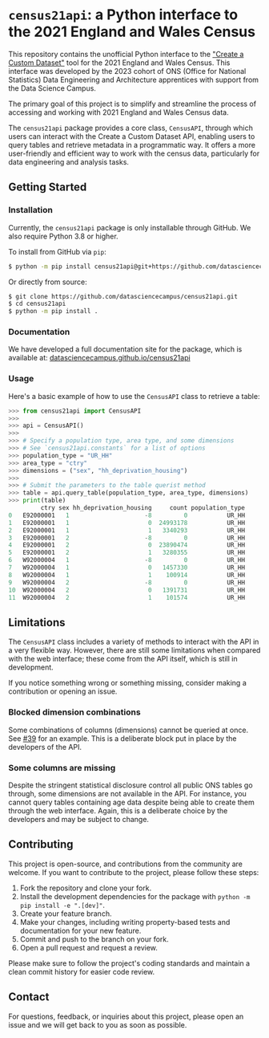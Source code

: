# `census21api`: a Python interface to the 2021 England and Wales Census

This repository contains the unofficial Python interface to the
["Create a Custom Dataset"](https://www.ons.gov.uk/datasets/create) tool for
the 2021 England and Wales Census. This interface was developed by the 2023
cohort of ONS (Office for National Statistics) Data Engineering and
Architecture apprentices with support from the Data Science Campus.

The primary goal of this project is to simplify and streamline the process of
accessing and working with 2021 England and Wales Census data.

The `census21api` package provides a core class, `CensusAPI`, through which
users can interact with the Create a Custom Dataset API, enabling users to
query tables and retrieve metadata in a programmatic way. It offers a more
user-friendly and efficient way to work with the census data, particularly for
data engineering and analysis tasks.

## Getting Started

### Installation

Currently, the `census21api` package is only installable through GitHub. We
also require Python 3.8 or higher.

To install from GitHub via `pip`:

```bash
$ python -m pip install census21api@git+https://github.com/datasciencecampus/census21api
```

Or directly from source:

```bash
$ git clone https://github.com/datasciencecampus/census21api.git
$ cd census21api
$ python -m pip install .
```

### Documentation

We have developed a full documentation site for the package, which is available
at: [datasciencecampus.github.io/census21api](https://datasciencecampus.github.io/census21api)

### Usage

Here's a basic example of how to use the `CensusAPI` class to retrieve a table:

```python
>>> from census21api import CensusAPI
>>> 
>>> api = CensusAPI()
>>> 
>>> # Specify a population type, area type, and some dimensions
>>> # See `census21api.constants` for a list of options
>>> population_type = "UR_HH"
>>> area_type = "ctry"
>>> dimensions = ("sex", "hh_deprivation_housing")
>>> 
>>> # Submit the parameters to the table querist method
>>> table = api.query_table(population_type, area_type, dimensions)
>>> print(table)
         ctry sex hh_deprivation_housing     count population_type
0   E92000001   1                     -8         0           UR_HH
1   E92000001   1                      0  24993178           UR_HH
2   E92000001   1                      1   3340293           UR_HH
3   E92000001   2                     -8         0           UR_HH
4   E92000001   2                      0  23890474           UR_HH
5   E92000001   2                      1   3280355           UR_HH
6   W92000004   1                     -8         0           UR_HH
7   W92000004   1                      0   1457330           UR_HH
8   W92000004   1                      1    100914           UR_HH
9   W92000004   2                     -8         0           UR_HH
10  W92000004   2                      0   1391731           UR_HH
11  W92000004   2                      1    101574           UR_HH

```

## Limitations

The `CensusAPI` class includes a variety of methods to interact with the API in
a very flexible way. However, there are still some limitations when compared
with the web interface; these come from the API itself, which is still in
development.

If you notice something wrong or something missing, consider making a
contribution or opening an issue.

### Blocked dimension combinations

Some combinations of columns (dimensions) cannot be queried at once. See
[#39](https://github.com/datasciencecampus/issues/39) for an example. This is a
deliberate block put in place by the developers of the API.

### Some columns are missing

Despite the stringent statistical disclosure control all public ONS tables go
through, some dimensions are not available in the API. For instance, you cannot
query tables containing age data despite being able to create them through the
web interface. Again, this is a deliberate choice by the developers and may be
subject to change.

## Contributing

This project is open-source, and contributions from the community are welcome.
If you want to contribute to the project, please follow these steps:

1. Fork the repository and clone your fork.
2. Install the development dependencies for the package with
   `python -m pip install -e ".[dev]"`.
2. Create your feature branch.
3. Make your changes, including writing property-based tests and documentation
   for your new feature.
4. Commit and push to the branch on your fork.
5. Open a pull request and request a review.

Please make sure to follow the project's coding standards and maintain a clean
commit history for easier code review.

## Contact

For questions, feedback, or inquiries about this project, please open an issue
and we will get back to you as soon as possible.
